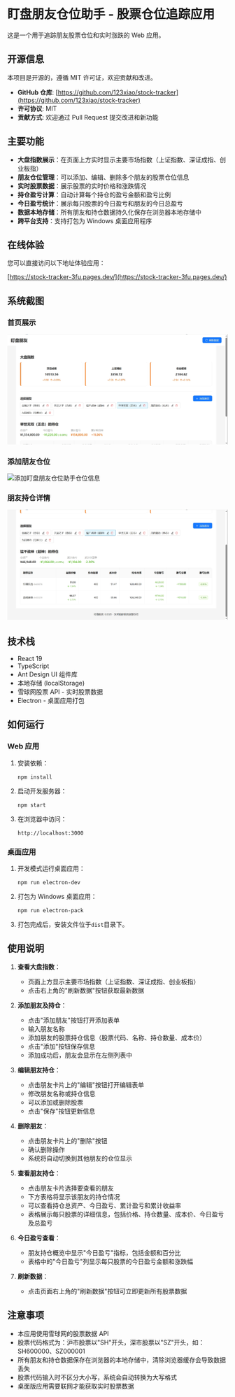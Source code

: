 # 盯盘朋友仓位助手 - 股票仓位追踪应用

这是一个用于追踪朋友股票仓位和实时涨跌的 Web 应用。

## 开源信息

本项目是开源的，遵循 MIT 许可证，欢迎贡献和改进。

- **GitHub 仓库**: [https://github.com/123xiao/stock-tracker](https://github.com/123xiao/stock-tracker)
- **许可协议**: MIT
- **贡献方式**: 欢迎通过 Pull Request 提交改进和新功能

## 主要功能

- **大盘指数展示**：在页面上方实时显示主要市场指数（上证指数、深证成指、创业板指）
- **朋友仓位管理**：可以添加、编辑、删除多个朋友的股票仓位信息
- **实时股票数据**：展示股票的实时价格和涨跌情况
- **持仓盈亏计算**：自动计算每个持仓的盈亏金额和盈亏比例
- **今日盈亏统计**：展示每只股票的今日盈亏和朋友的今日总盈亏
- **数据本地存储**：所有朋友和持仓数据持久化保存在浏览器本地存储中
- **跨平台支持**：支持打包为 Windows 桌面应用程序

## 在线体验

您可以直接访问以下地址体验应用：

[https://stock-tracker-3fu.pages.dev/](https://stock-tracker-3fu.pages.dev/)

## 系统截图

### 首页展示

![首页展示](./images/首页展示.png)

### 添加朋友仓位

![添加盯盘朋友仓位助手仓位信息](./images/添加盯盘朋友仓位助手仓位信息.png)

### 朋友持仓详情

![朋友持仓详情信息](./images/朋友持仓详情信息.png)

## 技术栈

- React 19
- TypeScript
- Ant Design UI 组件库
- 本地存储 (localStorage)
- 雪球网股票 API - 实时股票数据
- Electron - 桌面应用打包

## 如何运行

### Web 应用

1. 安装依赖：

   ```
   npm install
   ```

2. 启动开发服务器：

   ```
   npm start
   ```

3. 在浏览器中访问：
   ```
   http://localhost:3000
   ```

### 桌面应用

1. 开发模式运行桌面应用：

   ```
   npm run electron-dev
   ```

2. 打包为 Windows 桌面应用：

   ```
   npm run electron-pack
   ```

3. 打包完成后，安装文件位于`dist`目录下。

## 使用说明

1. **查看大盘指数**：

   - 页面上方显示主要市场指数（上证指数、深证成指、创业板指）
   - 点击右上角的"刷新数据"按钮获取最新数据

2. **添加朋友及持仓**：

   - 点击"添加朋友"按钮打开添加表单
   - 输入朋友名称
   - 添加朋友的股票持仓信息（股票代码、名称、持仓数量、成本价）
   - 点击"添加"按钮保存信息
   - 添加成功后，朋友会显示在左侧列表中

3. **编辑朋友持仓**：

   - 点击朋友卡片上的"编辑"按钮打开编辑表单
   - 修改朋友名称或持仓信息
   - 可以添加或删除股票
   - 点击"保存"按钮更新信息

4. **删除朋友**：

   - 点击朋友卡片上的"删除"按钮
   - 确认删除操作
   - 系统将自动切换到其他朋友的仓位显示

5. **查看朋友持仓**：

   - 点击朋友卡片选择要查看的朋友
   - 下方表格将显示该朋友的持仓情况
   - 可以查看持仓总资产、今日盈亏、累计盈亏和累计收益率
   - 表格展示每只股票的详细信息，包括价格、持仓数量、成本价、今日盈亏及总盈亏

6. **今日盈亏查看**：

   - 朋友持仓概览中显示"今日盈亏"指标，包括金额和百分比
   - 表格中的"今日盈亏"列显示每只股票的今日盈亏金额和涨跌幅

7. **刷新数据**：
   - 点击页面右上角的"刷新数据"按钮可立即更新所有股票数据

## 注意事项

- 本应用使用雪球网的股票数据 API
- 股票代码格式为：沪市股票以"SH"开头，深市股票以"SZ"开头，如：SH600000、SZ000001
- 所有朋友和持仓数据保存在浏览器的本地存储中，清除浏览器缓存会导致数据丢失
- 股票代码输入时不区分大小写，系统会自动转换为大写格式
- 桌面版应用需要联网才能获取实时股票数据
